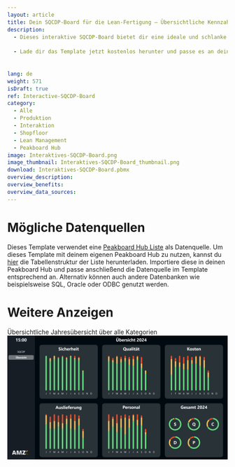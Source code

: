 ```yaml
---
layout: article
title: Dein SQCDP-Board für die Lean-Fertigung – Übersichtliche Kennzahlen und einfache Eingabe direkt am Board
description: 
  - Dieses interaktive SQCDP-Board bietet dir eine ideale und schlanke Lösung für ein effektives Lean-Management auf dem Shopfloor. Es ermöglicht dir die tägliche Erfassung und Visualisierung deiner Leistungskennzahlen in den Kategorien Sicherheit, Qualität, Kosten, Auslieferung und Personal. Der Status kann dabei direkt auf dem Board mittels eines Touchscreens oder einer angeschlossenen Maus eingegeben und geändert werden. Neben der SQCDP-Ansicht bietet dieses Template eine zusätzliche Ansicht mit einer umfassenden Jahresübersicht über alle Kategorien. Die aggregierten Daten werden in übersichtlichen Diagrammen dargestellt, was dir eine fundierte Analyse ermöglicht. So kannst du langfristige Verbesserungen umsetzen und deine Lean-Management-Ziele effektiv verfolgen.

  - Lade dir das Template jetzt kostenlos herunter und passe es an deine individuellen Bedürfnisse an.


lang: de
weight: 571
isDraft: true
ref: Interactive-SQCDP-Board
category:
  - Alle
  - Produktion
  - Interaktion
  - Shopfloor
  - Lean Management
  - Peakboard Hub
image: Interaktives-SQCDP-Board.png
image_thumbnail: Interaktives-SQCDP-Board_thumbnail.png
download: Interaktives-SQCDP-Board.pbmx
overview_description:
overview_benefits:
overview_data_sources:
---
```


# Mögliche Datenquellen
Dieses Template verwendet eine <a href="https://peakboard.com/produkt/peakboard-hub/<" class="inline">Peakboard Hub Liste</a> als Datenquelle. Um dieses Template mit deinem eigenen Peakboard Hub zu nutzen, kannst du <a href="SQCDP_Board.csv" class="inline" download>hier</a> die Tabellenstruktur der Liste herunterladen. Importiere diese in deinen Peakboard Hub und passe anschließend die Datenquelle im Template entsprechend an. Alternativ können auch andere Datenbanken wie beispielsweise SQL, Oracle oder ODBC genutzt werden.

# Weitere Anzeigen

Übersichtliche Jahresübersicht über alle Kategorien
![image_live](Interaktives-SQCDP-Board-Uebersicht.png)